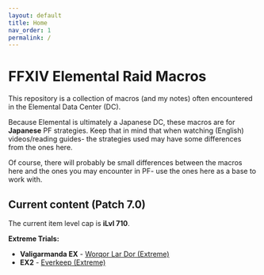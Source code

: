 ```yaml
---
layout: default
title: Home
nav_order: 1
permalink: /
---
```


# FFXIV Elemental Raid Macros

This repository is a collection of macros (and my notes) often encountered in
the Elemental Data Center (DC).

Because Elemental is ultimately a Japanese DC, these macros are for
**Japanese** PF strategies. Keep that in mind that when watching (English)
videos/reading guides- the strategies used may have some differences from the
ones here.

Of course, there will probably be small differences between the macros here and
the ones you may encounter in PF- use the ones here as a base to work with.

## Current content (Patch 7.0)

The current item level cap is **iLvl 710**.

**Extreme Trials:**
- **Valigarmanda EX** - [Worqor Lar Dor (Extreme)]({{site.baseurl}}/7.0_dawntrail/extreme_trials/valigarmanda)
- **EX2** - [Everkeep (Extreme)]({{site.baseurl}}/7.0_dawntrail/extreme_trials/zoraal_ja)

<script data-goatcounter="https://tuufless.goatcounter.com/count"
        async src="//gc.zgo.at/count.js"></script>
